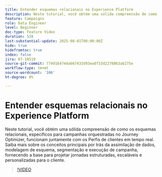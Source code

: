 ```yaml
---
title: Entender esquemas relacionais no Experience Platform
description: Neste tutorial, você obtém uma sólida compreensão de como os esquemas relacionais, específicos para campanhas orquestradas no Journey Optimizer, funcionam juntamente com os Perfis de clientes em tempo real. Saiba mais sobre os conceitos principais por trás da assimilação de dados, modelagem de esquema, segmentação e execução de campanha, fornecendo a base para projetar jornadas estruturadas, escaláveis e personalizadas para o cliente.
feature: Campaigns
role: Data Engineer
level: Beginner
doc-type: Feature Video
duration: 528
last-substantial-update: 2025-08-01T00:00:00Z
hide: true
hidefromtoc: true
index: false
jira: KT-18519
source-git-commit: 7749164744a667433d93ea8f33d2278863ab275e
workflow-type: tm+mt
source-wordcount: '106'
ht-degree: 0%

---
```



# Entender esquemas relacionais no Experience Platform

Neste tutorial, você obtém uma sólida compreensão de como os esquemas relacionais, específicos para campanhas orquestradas no Journey Optimizer, funcionam juntamente com os Perfis de clientes em tempo real. Saiba mais sobre os conceitos principais por trás da assimilação de dados, modelagem de esquema, segmentação e execução de campanha, fornecendo a base para projetar jornadas estruturadas, escaláveis e personalizadas para o cliente.

>[!VIDEO](https://video.tv.adobe.com/v/3470219/?learn=on&enablevpops&captions=por_br)
